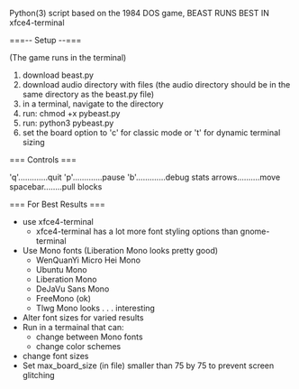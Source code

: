 Python(3) script based on the 1984 DOS game, BEAST
RUNS BEST IN xfce4-terminal



===-- Setup --===

(The game runs in the terminal)

1. download beast.py
2. download audio directory with files 
(the audio directory should be in the same directory as the beast.py file)
3. in a terminal, navigate to the directory
4. run: chmod +x pybeast.py
5. run: python3 pybeast.py
6. set the board option to 'c' for classic mode or 't' for dynamic terminal sizing



=== Controls ===


'q'.............quit
'p'.............pause
'b'.............debug stats
arrows..........move
spacebar........pull blocks


=== For Best Results ===

* use xfce4-terminal
	* xfce4-terminal has a lot more font styling options than gnome-terminal
* Use Mono fonts (Liberation Mono looks pretty good)
 	* WenQuanYi Micro Hei Mono
	* Ubuntu Mono
 	* Liberation Mono
 	* DeJaVu Sans Mono
 	* FreeMono (ok)
 	* Tlwg Mono looks . . . interesting
* Alter font sizes for varied results
* Run in a termainal that can:
	* change between Mono fonts
	* change color schemes
* change font sizes
* Set max_board_size (in file) smaller than 75 by 75 to prevent screen glitching





